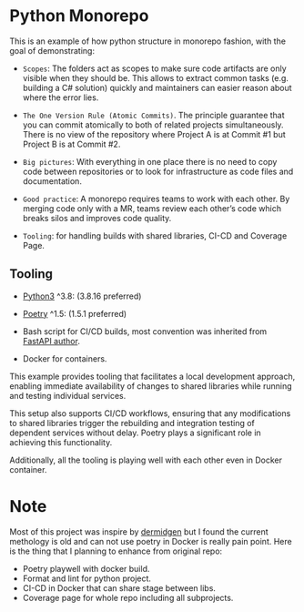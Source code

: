 # Python Monorepo

This is an example of how python structure in monorepo fashion, with the goal of demonstrating:

 - `Scopes`: The folders act as scopes to make sure code artifacts are only visible when they should be. This allows to extract common tasks (e.g. building a C# solution) quickly and maintainers can easier reason about where the error lies.

 - `The One Version Rule (Atomic Commits)`. The principle guarantee that you can commit atomically to both of related projects simultaneously. There is no view of the repository where Project A is at Commit #1 but Project B is at Commit #2.

 - `Big pictures`: With everything in one place there is no need to copy code between repositories or to look for infrastructure as code files and documentation.

- `Good practice`: A monorepo requires teams to work with each other. By merging code only with a MR, teams review each other’s code which breaks silos and improves code quality.

 - `Tooling`: for handling builds with shared libraries, CI-CD and Coverage Page.



## Tooling

* [Python3](https://docs.python.org/3/whatsnew/3.8.html) ^3.8: (3.8.16 preferred)

* [Poetry](https://python-poetry.org/) ^1.5: (1.5.1 preferred)

* Bash script for CI/CD builds, most convention was inherited from [FastAPI author](https://github.com/tiangolo/full-stack-fastapi-postgresql).

* Docker for containers.

This example provides tooling that facilitates a local development approach, enabling immediate availability of changes to shared libraries while running and testing individual services.

This setup also supports CI/CD workflows, ensuring that any modifications to shared libraries trigger the rebuilding and integration testing of dependent services without delay. Poetry plays a significant role in achieving this functionality.

Additionally, all the tooling is playing well with each other even in Docker container.

# Note

Most of this project was inspire by [dermidgen](https://github.com/dermidgen/python-monorepo) but I found the current methology is old and can not use poetry in Docker is really pain point. Here is the thing that I planning to enhance from original repo:

- Poetry playwell with docker build.
- Format and lint for python project.
- CI-CD in Docker that can share stage between libs.
- Coverage page for whole repo including all subprojects.